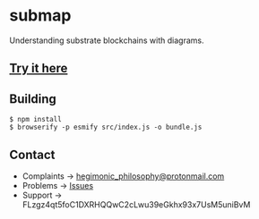 # submap

Understanding substrate blockchains with diagrams.

## [Try it here](https://playing-with-dust.github.io/submap/)
 
## Building

    $ npm install
    $ browserify -p esmify src/index.js -o bundle.js

## Contact

* Complaints -> hegimonic_philosophy@protonmail.com
* Problems -> [Issues](https://github.com/playing-with-dust/submap/issues)
* Support -> FLzgz4qt5foC1DXRHQQwC2cLwu39eGkhx93x7UsM5uniBvM


